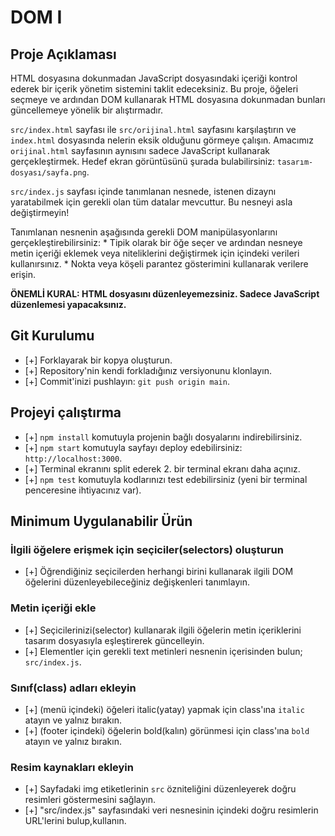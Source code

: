 # DOM I

## Proje Açıklaması

HTML dosyasına dokunmadan JavaScript dosyasındaki içeriği kontrol ederek bir içerik yönetim sistemini taklit edeceksiniz. Bu proje, öğeleri seçmeye ve ardından DOM kullanarak HTML dosyasına dokunmadan bunları güncellemeye yönelik bir alıştırmadır.

`src/index.html` sayfası ile `src/orijinal.html` sayfasını karşılaştırın ve `index.html` dosyasında nelerin eksik olduğunu görmeye çalışın. Amacımız `orijinal.html` sayfasının aynısını sadece JavaScript kullanarak gerçekleştirmek. Hedef ekran görüntüsünü şurada bulabilirsiniz: `tasarım-dosyası/sayfa.png`.

`src/index.js` sayfası içinde tanımlanan nesnede, istenen dizaynı yaratabilmek için gerekli olan tüm datalar mevcuttur. Bu nesneyi asla değiştirmeyin! 

Tanımlanan nesnenin aşağısında gerekli DOM manipülasyonlarını gerçekleştirebilirsiniz:
    * Tipik olarak bir öğe seçer ve ardından nesneye metin içeriği eklemek veya niteliklerini değiştirmek için içindeki verileri kullanırsınız. 
    * Nokta veya köşeli parantez gösterimini kullanarak verilere erişin.

**ÖNEMLİ KURAL: HTML dosyasını düzenleyemezsiniz. Sadece JavaScript düzenlemesi yapacaksınız.**

## Git Kurulumu

* [+] Forklayarak bir kopya oluşturun.
* [+] Repository'nin kendi forkladığınız versiyonunu klonlayın.
* [+] Commit'inizi pushlayın: `git push origin main`.

## Projeyi çalıştırma

* [+] `npm install` komutuyla projenin bağlı dosyalarını indirebilirsiniz.
* [+] `npm start` komutuyla sayfayı deploy edebilirsiniz: `http://localhost:3000`.
* [+] Terminal ekranını split ederek 2. bir terminal ekranı daha açınız.
* [+] `npm test` komutuyla kodlarınızı test edebilirsiniz (yeni bir terminal penceresine ihtiyacınız var).

## Minimum Uygulanabilir Ürün

### İlgili öğelere erişmek için seçiciler(selectors) oluşturun

* [+] Öğrendiğiniz seçicilerden herhangi birini kullanarak ilgili DOM öğelerini düzenleyebileceğiniz değişkenleri tanımlayın.

### Metin içeriği ekle

* [+] Seçicilerinizi(selector) kullanarak ilgili öğelerin metin içeriklerini tasarım dosyasıyla eşleştirerek güncelleyin.
* [+] Elementler için gerekli text metinleri nesnenin içerisinden bulun; `src/index.js`.

### Sınıf(class) adları ekleyin

* [+] (menü içindeki) öğeleri italic(yatay) yapmak için class'ına `italic` atayın ve yalnız bırakın.
* [+] (footer içindeki) öğelerin bold(kalın) görünmesi için class'ına `bold` atayın ve yalnız bırakın.

### Resim kaynakları ekleyin

* [+] Sayfadaki img etiketlerinin `src` özniteliğini düzenleyerek doğru resimleri göstermesini sağlayın.
* [+] "src/index.js" sayfasındaki veri nesnesinin içindeki doğru resimlerin URL'lerini bulup,kullanın.
